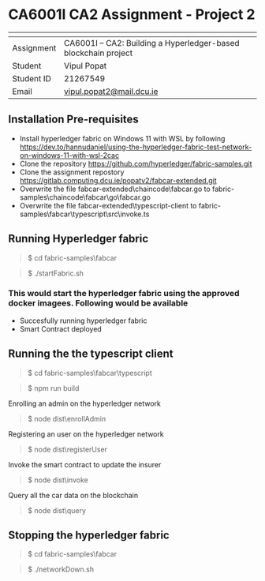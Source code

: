 # CA6001I CA2 Assignment - Project 2

| <!-- -->    | <!-- -->    |
|-------------|-------------|
| Assignment      | CA6001I – CA2: Building a Hyperledger-based blockchain project         |
| Student         | Vipul Popat         |
| Student ID      | 21267549         |
| Email           | vipul.popat2@mail.dcu.ie         |


## Installation Pre-requisites
- Install hyperledger fabric on Windows 11 with WSL by following https://dev.to/hannudaniel/using-the-hyperledger-fabric-test-network-on-windows-11-with-wsl-2cac
- Clone the repository https://github.com/hyperledger/fabric-samples.git
- Clone the assignment repostory https://gitlab.computing.dcu.ie/popatv2/fabcar-extended.git
- Overwrite the file fabcar-extended\chaincode\fabcar.go to fabric-samples\chaincode\fabcar\go\fabcar.go
- Overwrite the file fabcar-extended\typescript-client to fabric-samples\fabcar\typescript\src\invoke.ts

## Running Hyperledger fabric
>$ cd fabric-samples\fabcar

>$ ./startFabric.sh

### This would start the hyperledger fabric using the approved docker imagees. Following would be available
- Succesfully running hyperledger fabric
- Smart Contract deployed

## Running the the typescript client
 >$ cd fabric-samples\fabcar\typescript

>$ npm run build

Enrolling an admin on the hyperledger network
>$ node dist\enrollAdmin

Registering an user on the hyperledger network
>$ node dist\registerUser

Invoke the smart contract to update the insurer
>$ node dist\invoke

Query all the car data on the blockchain
>$ node dist\query

## Stopping the hyperledger fabric
>$ cd fabric-samples\fabcar

>$ ./networkDown.sh




